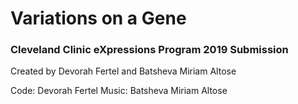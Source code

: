 # Variations on a Gene
### Cleveland Clinic eXpressions Program 2019 Submission

Created by Devorah Fertel and Batsheva Miriam Altose

Code: Devorah Fertel
Music: Batsheva Miriam Altose
